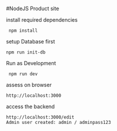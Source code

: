 #NodeJS Product site

install required dependencies

```
 npm install
```

setup Database first

```
npm run init-db
```

Run as Development

```
 npm run dev

```

assess on browser

```
http://localhost:3000

```

access the backend

```
http://localhost:3000/edit
Admin user created: admin / adminpass123

```
